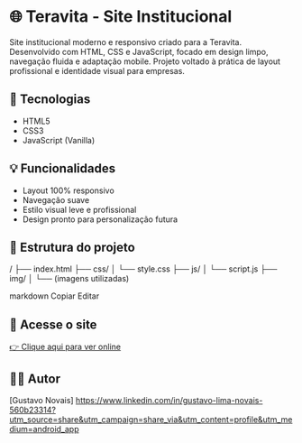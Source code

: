# 🌐 Teravita - Site Institucional

Site institucional moderno e responsivo criado para a Teravita. Desenvolvido com HTML, CSS e JavaScript, focado em design limpo, navegação fluida e adaptação mobile. Projeto voltado à prática de layout profissional e identidade visual para empresas.

## 🚀 Tecnologias

- HTML5
- CSS3
- JavaScript (Vanilla)

## 💡 Funcionalidades

- Layout 100% responsivo
- Navegação suave
- Estilo visual leve e profissional
- Design pronto para personalização futura

## 📁 Estrutura do projeto

/
├── index.html
├── css/
│ └── style.css
├── js/
│ └── script.js
├── img/
│ └── (imagens utilizadas)

markdown
Copiar
Editar

## 🔗 Acesse o site

[👉 Clique aqui para ver online](https://kaleidoscopic-biscuit-078d69.netlify.app/)

## 🧑‍💻 Autor

[Gustavo Novais] https://www.linkedin.com/in/gustavo-lima-novais-560b23314?utm_source=share&utm_campaign=share_via&utm_content=profile&utm_medium=android_app
